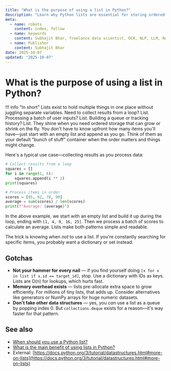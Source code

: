 ```yaml
---
title: "What is the purpose of using a list in Python?"
description: "Learn why Python lists are essential for storing ordered collections, processing sequences, and building dynamic data structures."
meta:
  - name: robots
    content: index, follow
  - name: keywords
    content: Subhajit Bhar, freelance data scientist, OCR, NLP, LLM, RAG, knowledge base, python, lists, use-cases
  - name: Publisher
    content: Subhajit Bhar
date: 2025-10-07
updated: "2025-10-07"
---
```


# What is the purpose of using a list in Python?

<!-- more -->

!!! info "In short"
    Lists exist to hold multiple things in one place without juggling separate variables. Need to collect results from a loop? List. Processing a batch of user inputs? List. Building a queue or tracking history? List. They shine when you need ordered storage that can grow or shrink on the fly. You don't have to know upfront how many items you'll have—just start with an empty list and append as you go. Think of them as your default "bunch of stuff" container when the order matters and things might change.

Here's a typical use case—collecting results as you process data:

```python
# Collect results from a loop
squares = []
for i in range(1, 6):
    squares.append(i ** 2)
print(squares)

# Process items in order
scores = [85, 92, 78, 90]
average = sum(scores) / len(scores)
print(f"Average: {average}")
```

In the above example, we start with an empty list and build it up during the loop, ending with `[1, 4, 9, 16, 25]`. Then we process a batch of scores to calculate an average. Lists make both patterns simple and readable.

The trick is knowing when *not* to use a list. If you're constantly searching for specific items, you probably want a dictionary or set instead.

## Gotchas

* **Not your hammer for every nail** — if you find yourself doing `[x for x in list if x.id == target_id]`, stop. Use a dictionary with IDs as keys. Lists are O(n) for lookups, which hurts fast.
* **Memory overhead exists** — lists pre-allocate extra space to grow efficiently. For millions of tiny lists, that adds up. Consider alternatives like generators or NumPy arrays for huge numeric datasets.
* **Don't fake other data structures** — yes, you *can* use a list as a queue by popping index 0. But `collections.deque` exists for a reason—it's way faster for that pattern.

## See also

* [When should you use a Python list?](when-to-use-python-list.md)
* [What is the main benefit of using lists in Python?](main-benefit-of-using-lists-in-python.md)
* External: [https://docs.python.org/3/tutorial/datastructures.html#more-on-lists](https://docs.python.org/3/tutorial/datastructures.html#more-on-lists)

<script type="application/ld+json">
{
  "@context": "https://schema.org",
  "@type": "FAQPage",
  "mainEntity": [{
    "@type": "Question",
    "name": "What is the purpose of using a list in Python?",
    "acceptedAnswer": {
      "@type": "Answer",
      "text": "Lists exist to hold multiple things in one place without juggling separate variables. Need to collect results from a loop? List. Processing a batch of user inputs? List. Building a queue or tracking history? List. They shine when you need ordered storage that can grow or shrink on the fly. You don't have to know upfront how many items you'll have—just start with an empty list and append as you go. Think of them as your default bunch of stuff container when the order matters and things might change."
    }
  }]
}
</script>
